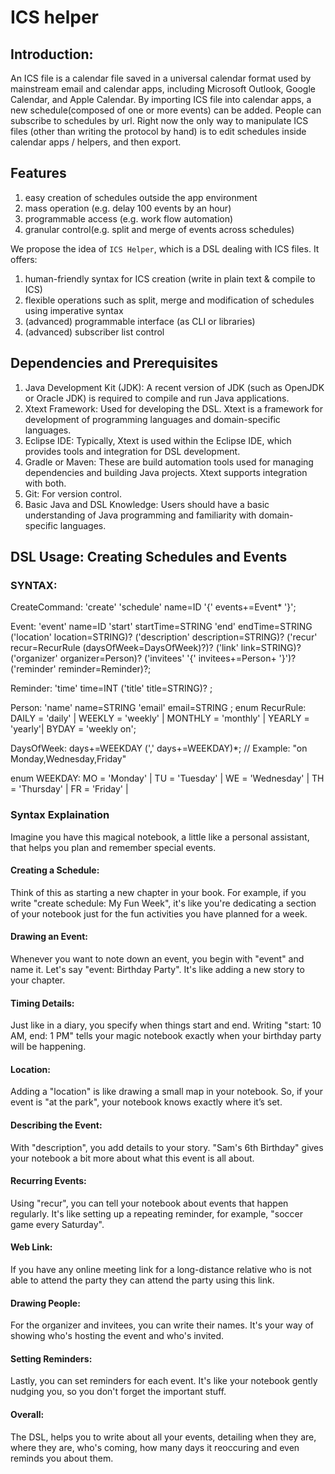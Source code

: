 # ICS helper 

## Introduction:
An ICS file is a calendar file saved in a universal calendar format used by mainstream email and calendar apps, including Microsoft Outlook, Google Calendar, and Apple Calendar. By importing ICS file into calendar apps, a new schedule(composed of one or more events) can be added. People can subscribe to schedules by url. Right now the only way to manipulate ICS files (other than writing the protocol by hand) is to edit schedules inside calendar apps / helpers, and then export.

## Features
1) easy creation of schedules outside the app environment
2) mass operation (e.g. delay 100 events by an hour) 
3) programmable access (e.g. work flow automation)
4) granular control(e.g. split and merge of events across schedules)

We propose the idea of `ICS Helper`, which is a DSL dealing with ICS files. It offers:

1) human-friendly syntax for ICS creation (write in plain text & compile to ICS)
2) flexible operations such as split, merge and modification of schedules using imperative syntax
3) (advanced) programmable interface (as CLI or libraries) 
4) (advanced) subscriber list control

## Dependencies and Prerequisites

1) Java Development Kit (JDK): A recent version of JDK (such as OpenJDK or Oracle JDK) is required to compile and run Java applications.
2) Xtext Framework: Used for developing the DSL. Xtext is a framework for development of programming languages and domain-specific languages.
3) Eclipse IDE: Typically, Xtext is used within the Eclipse IDE, which provides tools and integration for DSL development.
4) Gradle or Maven: These are build automation tools used for managing dependencies and building Java projects. Xtext supports integration with both.
5) Git: For version control.
6) Basic Java and DSL Knowledge: Users should have a basic understanding of Java programming and familiarity with domain-specific languages.

## DSL Usage: Creating Schedules and Events

### SYNTAX:
CreateCommand:
    'create' 'schedule' name=ID '{'
        events+=Event*
    '}';
    
Event:
    'event' name=ID 
    'start' startTime=STRING 
    'end' endTime=STRING 
    ('location' location=STRING)?
    ('description' description=STRING)?
    ('recur' recur=RecurRule (daysOfWeek=DaysOfWeek)?)?
    ('link' link=STRING)?
    ('organizer' organizer=Person)?
    ('invitees' '{' invitees+=Person+ '}')?
    ('reminder' reminder=Reminder)?;

Reminder:
	'time' time=INT
	('title' title=STRING)?
;

Person:
	'name' name=STRING
	'email' email=STRING
;
enum RecurRule:
    DAILY = 'daily' |
    WEEKLY = 'weekly' |
    MONTHLY = 'monthly' |
    YEARLY = 'yearly'|
    BYDAY = 'weekly on';

DaysOfWeek: days+=WEEKDAY (',' days+=WEEKDAY)*; // Example: "on Monday,Wednesday,Friday"

enum WEEKDAY:
	MO = 'Monday' |
	TU = 'Tuesday' |
	WE = 'Wednesday' |
	TH = 'Thursday' |
	FR = 'Friday' |

### Syntax Explaination

Imagine you have this magical notebook, a little like a personal assistant, that helps you plan and remember special events.

#### Creating a Schedule:
Think of this as starting a new chapter in your book. For example, if you write "create schedule: My Fun Week", it's like you're dedicating a section of your notebook just for the fun activities you have planned for a week.

#### Drawing an Event: 
Whenever you want to note down an event, you begin with "event" and name it. Let's say "event: Birthday Party". It's like adding a new story to your chapter.

#### Timing Details: 
Just like in a diary, you specify when things start and end. Writing "start: 10 AM, end: 1 PM" tells your magic notebook exactly when your birthday party will be happening.

#### Location: 
Adding a "location" is like drawing a small map in your notebook. So, if your event is "at the park", your notebook knows exactly where it’s set.

#### Describing the Event: 
With "description", you add details to your story. "Sam's 6th Birthday" gives your notebook a bit more about what this event is all about.

#### Recurring Events: 
Using "recur", you can tell your notebook about events that happen regularly. It's like setting up a repeating reminder, for example, "soccer game every Saturday".

#### Web Link: 
If you have any online meeting link for a long-distance relative who is not able to attend the party they can attend the party using this link.

#### Drawing People:
For the organizer and invitees, you can write their names. It's your way of showing who's hosting the event and who's invited.

#### Setting Reminders:
Lastly, you can set reminders for each event. It's like your notebook gently nudging you, so you don't forget the important stuff.

#### Overall:
The DSL, helps you to write about all your events, detailing when they are, where they are, who's coming, how many days it reoccuring and even reminds you about them. 

















